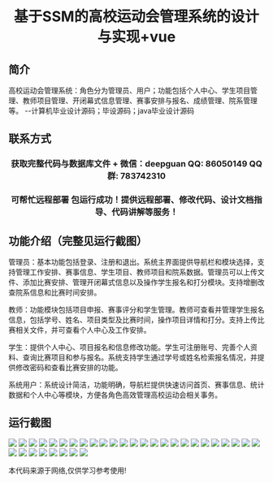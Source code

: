 <p><h1 align="center">基于SSM的高校运动会管理系统的设计与实现+vue</h1></p>

## 简介
高校运动会管理系统：角色分为管理员、用户；功能包括个人中心、学生项目管理、教师项目管理、开闭幕式信息管理、赛事安排与报名、成绩管理、院系管理等。    --计算机毕业设计源码；毕设源码；java毕业设计源码


## 联系方式
<p><h3 align="center">获取完整代码与数据库文件 + 微信：deepguan QQ: 86050149 QQ群: 783742310</h3></p>
<p><h3 align="center">可帮忙远程部署 包运行成功！提供远程部署、修改代码、设计文档指导、代码讲解等服务！</h3></p>

## 功能介绍（完整见运行截图）
管理员：基本功能包括登录、注册和退出。系统主界面提供导航栏和模块选择，支持管理工作安排、赛事信息、学生项目、教师项目和院系数据。管理员可以上传文件、添加比赛安排、管理开闭幕式信息以及操作学生报名和打分模块。支持增删改查院系信息和比赛时间安排。

教师：功能模块包括项目申报、赛事评分和学生管理。教师可查看并管理学生报名信息，包括学号、姓名、项目类型及比赛时间，操作项目详情和打分。支持上传比赛相关文件，并可查看个人中心及工作安排。

学生：提供个人中心、项目报名和信息修改功能。学生可注册账号、完善个人资料、查询比赛项目和参与报名。系统支持学生通过学号或姓名检索报名情况，并提供修改密码和查看比赛安排的功能。

系统用户：系统设计简洁，功能明确，导航栏提供快速访问首页、赛事信息、统计数据和个人中心等模块，方便各角色高效管理高校运动会相关事务。


## 运行截图
![](https://bs-1329754181.cos.ap-shanghai.myqcloud.com/ssm/UniversitySportsEventManagementSystem/img/001.jpg)
![](https://bs-1329754181.cos.ap-shanghai.myqcloud.com/ssm/UniversitySportsEventManagementSystem/img/002.jpg)
![](https://bs-1329754181.cos.ap-shanghai.myqcloud.com/ssm/UniversitySportsEventManagementSystem/img/003.jpg)
![](https://bs-1329754181.cos.ap-shanghai.myqcloud.com/ssm/UniversitySportsEventManagementSystem/img/004.jpg)
![](https://bs-1329754181.cos.ap-shanghai.myqcloud.com/ssm/UniversitySportsEventManagementSystem/img/005.jpg)
![](https://bs-1329754181.cos.ap-shanghai.myqcloud.com/ssm/UniversitySportsEventManagementSystem/img/006.jpg)
![](https://bs-1329754181.cos.ap-shanghai.myqcloud.com/ssm/UniversitySportsEventManagementSystem/img/007.jpg)
![](https://bs-1329754181.cos.ap-shanghai.myqcloud.com/ssm/UniversitySportsEventManagementSystem/img/008.jpg)
![](https://bs-1329754181.cos.ap-shanghai.myqcloud.com/ssm/UniversitySportsEventManagementSystem/img/009.jpg)
![](https://bs-1329754181.cos.ap-shanghai.myqcloud.com/ssm/UniversitySportsEventManagementSystem/img/010.jpg)
![](https://bs-1329754181.cos.ap-shanghai.myqcloud.com/ssm/UniversitySportsEventManagementSystem/img/011.jpg)
![](https://bs-1329754181.cos.ap-shanghai.myqcloud.com/ssm/UniversitySportsEventManagementSystem/img/012.jpg)
![](https://bs-1329754181.cos.ap-shanghai.myqcloud.com/ssm/UniversitySportsEventManagementSystem/img/013.jpg)
![](https://bs-1329754181.cos.ap-shanghai.myqcloud.com/ssm/UniversitySportsEventManagementSystem/img/014.jpg)
![](https://bs-1329754181.cos.ap-shanghai.myqcloud.com/ssm/UniversitySportsEventManagementSystem/img/015.jpg)
![](https://bs-1329754181.cos.ap-shanghai.myqcloud.com/ssm/UniversitySportsEventManagementSystem/img/016.jpg)
![](https://bs-1329754181.cos.ap-shanghai.myqcloud.com/ssm/UniversitySportsEventManagementSystem/img/017.jpg)
![](https://bs-1329754181.cos.ap-shanghai.myqcloud.com/ssm/UniversitySportsEventManagementSystem/img/018.jpg)
![](https://bs-1329754181.cos.ap-shanghai.myqcloud.com/ssm/UniversitySportsEventManagementSystem/img/019.jpg)
![](https://bs-1329754181.cos.ap-shanghai.myqcloud.com/ssm/UniversitySportsEventManagementSystem/img/020.jpg)
![](https://bs-1329754181.cos.ap-shanghai.myqcloud.com/ssm/UniversitySportsEventManagementSystem/img/021.jpg)
![](https://bs-1329754181.cos.ap-shanghai.myqcloud.com/ssm/UniversitySportsEventManagementSystem/img/022.jpg)
![](https://bs-1329754181.cos.ap-shanghai.myqcloud.com/ssm/UniversitySportsEventManagementSystem/img/023.jpg)
![](https://bs-1329754181.cos.ap-shanghai.myqcloud.com/ssm/UniversitySportsEventManagementSystem/img/024.jpg)
![](https://bs-1329754181.cos.ap-shanghai.myqcloud.com/ssm/UniversitySportsEventManagementSystem/img/025.jpg)
![](https://bs-1329754181.cos.ap-shanghai.myqcloud.com/ssm/UniversitySportsEventManagementSystem/img/026.jpg)
![](https://bs-1329754181.cos.ap-shanghai.myqcloud.com/ssm/UniversitySportsEventManagementSystem/img/027.jpg)
![](https://bs-1329754181.cos.ap-shanghai.myqcloud.com/ssm/UniversitySportsEventManagementSystem/img/028.jpg)
![](https://bs-1329754181.cos.ap-shanghai.myqcloud.com/ssm/UniversitySportsEventManagementSystem/img/029.jpg)
![](https://bs-1329754181.cos.ap-shanghai.myqcloud.com/ssm/UniversitySportsEventManagementSystem/img/030.jpg)
![](https://bs-1329754181.cos.ap-shanghai.myqcloud.com/ssm/UniversitySportsEventManagementSystem/img/031.jpg)
![](https://bs-1329754181.cos.ap-shanghai.myqcloud.com/ssm/UniversitySportsEventManagementSystem/img/032.jpg)
![](https://bs-1329754181.cos.ap-shanghai.myqcloud.com/ssm/UniversitySportsEventManagementSystem/img/033.jpg)

<p>本代码来源于网络,仅供学习参考使用!</p>
